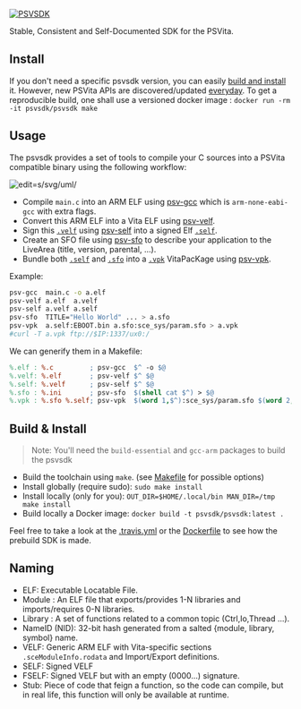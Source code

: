 [![PSVSDK](https://i.imgur.com/BOeAJIT.png?alternate=z31n9Rl)](https://github.com/psvsdk/psvsdk)

Stable, Consistent and Self-Documented SDK for the PSVita.

## Install

If you don't need a specific psvsdk version, you can easily [build and install](#manual-build--install) it. However, new PSVita APIs are discovered/updated [everyday](https://github.com/vitasdk/vita-headers/commits/master). To get a reproducible build, one shall use a versioned docker image : `docker run -rm -it psvsdk/psvsdk make`

## Usage

The psvsdk provides a set of tools to compile your C sources into a PSVita compatible binary using the following workflow:

![edit=s/svg/uml/](http://www.plantuml.com/plantuml/svg/JSxBgeCm40RWVPv2ibPV87WGphPqqQr8cIRnWhc494f1VFVMC2dkllbdafasHF1nrOg8UVJWfk9Px2Ifys0MCVlczkYPiK9sOG8d6sEDx1brOQj6pccPj4ar8CE5Wyrzjr1y_xBldf6T1YxlCjP0ovF_qQja3REfEJsglz-ABrDwVepnXauv5hZzqiX5lY3dfrc-C0s01rtd0gV9GLffnAhL1m00)

- Compile `main.c` into an ARM ELF using [psv-gcc](docs/psv-gcc.1.md) which is `arm-none-eabi-gcc` with extra flags.
- Convert this ARM ELF into a Vita ELF using [psv-velf](docs/psv-velf.1.md).
- Sign this [`.velf`](docs/velf.5.md) using [psv-self](docs/psv-self.1.md) into a signed Elf [`.self`](docs/self.5.md).
- Create an SFO file using [psv-sfo](docs/psv-sfo.1.md) to describe your application to the LiveArea (title, version, parental, ...).
- Bundle both [`.self`](docs/self.5.md) and [`.sfo`](docs/sfo.5.md) into a [`.vpk`](docs/vpk.5.md) VitaPacKage using [psv-vpk](docs/psv-vpk.1.md).

Example:

```sh
psv-gcc  main.c -o a.elf
psv-velf a.elf  a.velf
psv-self a.velf a.self
psv-sfo  TITLE="Hello World" ... > a.sfo
psv-vpk  a.self:EBOOT.bin a.sfo:sce_sys/param.sfo > a.vpk
#curl -T a.vpk ftp://$IP:1337/ux0:/
```

We can generify them in a Makefile:

```makefile
%.elf : %.c         ; psv-gcc  $^ -o $@
%.velf: %.elf       ; psv-velf $^ $@
%.self: %.velf      ; psv-self $^ $@
%.sfo : %.ini       ; psv-sfo  $(shell cat $^) > $@
%.vpk : %.sfo %.self; psv-vpk  $(word 1,$^):sce_sys/param.sfo $(word 2,$^):eboot.bin > $@
```

## Build & Install

> Note: You'll need the `build-essential` and `gcc-arm` packages to build the psvsdk

- Build the toolchain using `make`. (see [Makefile](Makefile) for possible options)
- Install globally (require sudo): `sudo make install`
- Install locally (only for you): `OUT_DIR=$HOME/.local/bin MAN_DIR=/tmp make install`
- Build locally a Docker image: `docker build -t psvsdk/psvsdk:latest .`

Feel free to take a look at the [.travis.yml](.travis.yml) or the [Dockerfile](Dockerfile) to see how the prebuild SDK is made.

## Naming

- ELF: Executable Locatable File.
- Module : An ELF file that exports/provides 1-N libraries and imports/requires 0-N libraries.
- Library : A set of functions related to a common topic (Ctrl,Io,Thread ...).
- NameID (NID): 32-bit hash generated from a salted {module, library, symbol} name.
- VELF: Generic ARM ELF with Vita-specific sections `.sceModuleInfo.rodata` and Import/Export definitions.
- SELF: Signed VELF
- FSELF: Signed VELF but with an empty (0000...) signature.
- Stub: Piece of code that feign a function, so the code can compile, but in real life, this function will only be available at runtime.


